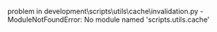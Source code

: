 problem in development\scripts\utils\cache\invalidation.py - ModuleNotFoundError: No module named 'scripts.utils.cache'
